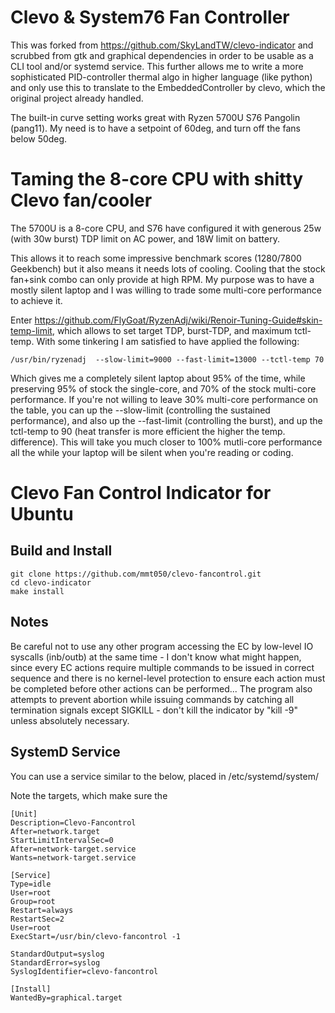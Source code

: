 Clevo & System76 Fan Controller 
===============================

This was forked from https://github.com/SkyLandTW/clevo-indicator and scrubbed from gtk and graphical dependencies in order
to be usable as a CLI tool and/or systemd service. This further allows me to write a more sophisticated PID-controller thermal algo in higher language (like python)
and only use this to translate to the EmbeddedController by clevo, which the original project already handled.

The built-in curve setting works great with Ryzen 5700U S76 Pangolin (pang11). My need is to have a setpoint of 60deg, and turn off the fans below 50deg. 

Taming the 8-core CPU with shitty Clevo fan/cooler
===========================================

The 5700U is a 8-core CPU, and S76 have configured it with generous 25w (with 30w burst) TDP limit on AC power, and 18W limit on battery.

This allows it to reach some impressive benchmark scores (1280/7800 Geekbench) but it also means it needs lots of cooling. Cooling that the stock fan+sink combo can only provide at high RPM.  My purpose was to have a mostly silent laptop and I was willing to trade some multi-core performance to achieve it. 

Enter https://github.com/FlyGoat/RyzenAdj/wiki/Renoir-Tuning-Guide#skin-temp-limit, which allows to set target TDP, burst-TDP, and maximum tctl-temp. With some tinkering I am satisfied to have applied the following:
```shell
/usr/bin/ryzenadj  --slow-limit=9000 --fast-limit=13000 --tctl-temp 70
```

Which gives me a completely silent laptop about 95% of the time, while preserving 95% of stock the single-core, and 70% of the stock multi-core performance. If you're not willing to leave 30% multi-core performance on the table, you can up the --slow-limit (controlling the sustained performance), and also up the --fast-limit (controlling the burst), and up the tctl-temp to 90 (heat transfer is more efficient the higher the temp. difference). This will take you much closer to 100% mutli-core performance all the while your laptop will be silent when you're reading or coding.


Clevo Fan Control Indicator for Ubuntu
======================================

Build and Install
-----------------

```shell
git clone https://github.com/mmt050/clevo-fancontrol.git
cd clevo-indicator
make install
```


Notes
-----

Be careful not to use any other program accessing the EC by low-level IO
syscalls (inb/outb) at the same time - I don't know what might happen, since
every EC actions require multiple commands to be issued in correct sequence and
there is no kernel-level protection to ensure each action must be completed
before other actions can be performed... The program also attempts to prevent
abortion while issuing commands by catching all termination signals except
SIGKILL - don't kill the indicator by "kill -9" unless absolutely necessary.

SystemD Service
---------------

You can use a service similar to the below, placed in /etc/systemd/system/

Note the targets, which make sure the 

```shell
[Unit]
Description=Clevo-Fancontrol
After=network.target
StartLimitIntervalSec=0
After=network-target.service
Wants=network-target.service

[Service]
Type=idle
User=root
Group=root
Restart=always
RestartSec=2
User=root
ExecStart=/usr/bin/clevo-fancontrol -1

StandardOutput=syslog
StandardError=syslog
SyslogIdentifier=clevo-fancontrol

[Install]
WantedBy=graphical.target

```


